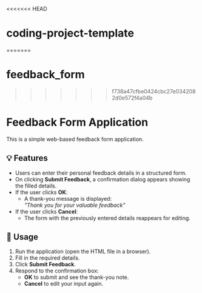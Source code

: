 <<<<<<< HEAD
# coding-project-template
=======
# feedback_form
>>>>>>> f738a47cfbe0424cbc27e0342082d0e572f4a04b
# Feedback Form Application

This is a simple web-based feedback form application.

## 💡 Features

- Users can enter their personal feedback details in a structured form.
- On clicking **Submit Feedback**, a confirmation dialog appears showing the filled details.
- If the user clicks **OK**:
  - A thank-you message is displayed:  
    _"Thank you for your valuable feedback"_
- If the user clicks **Cancel**:
  - The form with the previously entered details reappears for editing.

## 🧪 Usage

1. Run the application (open the HTML file in a browser).
2. Fill in the required details.
3. Click **Submit Feedback**.
4. Respond to the confirmation box:
   - **OK** to submit and see the thank-you note.
   - **Cancel** to edit your input again.










